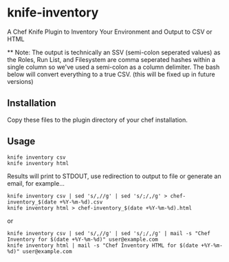 knife-inventory
===============

A Chef Knife Plugin to Inventory Your Environment and Output to CSV or HTML

 ** Note: The output is technically an SSV (semi-colon seperated values) as the Roles, Run List, and Filesystem are comma seperated hashes within a single column so we've used a semi-colon as a column delimiter. The bash below will convert everything to a true CSV. (this will be fixed up in future versions)

## Installation

Copy these files to the plugin directory of your chef installation.

## Usage

```
knife inventory csv
knife inventory html
```

Results will print to STDOUT, use redirection to output to file or generate an email, for example...

```
knife inventory csv | sed 's/,//g' | sed 's/;/,/g' > chef-inventory_$(date +%Y-%m-%d).csv
knife inventory html > chef-inventory_$(date +%Y-%m-%d).html
```

or

```
knife inventory csv | sed 's/,//g' | sed 's/;/,/g' | mail -s "Chef Inventory for $(date +%Y-%m-%d)" user@example.com
knife inventory html | mail -s "Chef Inventory HTML for $(date +%Y-%m-%d)" user@example.com
```

